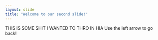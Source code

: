 ```yaml
---
layout: slide
title: "Welcome to our second slide!"
---
```

THIS IS SOME SHIT I WANTED TO THRO IN HIA
Use the left arrow to go back!
